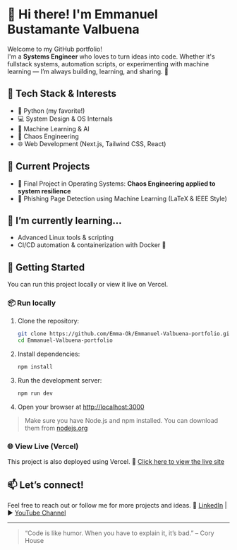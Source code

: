 # 👋 Hi there! I'm Emmanuel Bustamante Valbuena

Welcome to my GitHub portfolio!  
I'm a **Systems Engineer** who loves to turn ideas into code. Whether it's fullstack systems, automation scripts, or experimenting with machine learning — I’m always building, learning, and sharing. 🚀

## 🔧 Tech Stack & Interests

- 🐍 Python (my favorite!)
- 💻 System Design & OS Internals
- 🧠 Machine Learning & AI
- 🧪 Chaos Engineering
- 🌐 Web Development (Next.js, Tailwind CSS, React)

## 📌 Current Projects

- 🎯 Final Project in Operating Systems: **Chaos Engineering applied to system resilience**
- 🤖 Phishing Page Detection using Machine Learning (LaTeX & IEEE Style)

## 🌱 I’m currently learning...

- Advanced Linux tools & scripting  
- CI/CD automation & containerization with Docker 🐳

## 🚀 Getting Started

You can run this project locally or view it live on Vercel.

### 📦 Run locally

1. Clone the repository:
   ```bash
   git clone https://github.com/Emma-Ok/Emmanuel-Valbuena-portfolio.git
   cd Emmanuel-Valbuena-portfolio

2. Install dependencies:

   ```bash
   npm install
   ```

3. Run the development server:

   ```bash
   npm run dev
   ```

4. Open your browser at [http://localhost:3000](http://localhost:3000)

> Make sure you have Node.js and npm installed. You can download them from [nodejs.org](https://nodejs.org)

### 🌐 View Live (Vercel)

This project is also deployed using Vercel.
🔗 [Click here to view the live site](https://emmanuel-valbuena-portfolio.vercel.app/)

## 📫 Let’s connect!

Feel free to reach out or follow me for more projects and ideas.
💼 [LinkedIn](https://www.linkedin.com/in/emmanuel-bustamante-valbuena-a7088a34b/) | ▶️ [YouTube Channel](https://www.youtube.com/@Emmanuel_Ok)

---

> “Code is like humor. When you have to explain it, it’s bad.” – Cory House


